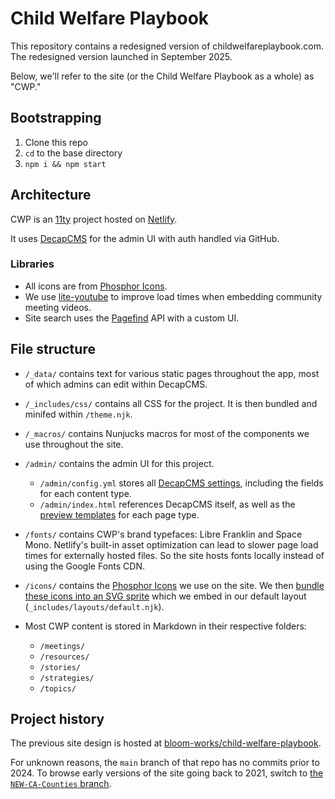 # Child Welfare Playbook

This repository contains a redesigned version of childwelfareplaybook.com. The redesigned version launched in September 2025.

Below, we'll refer to the site (or the Child Welfare Playbook as a whole) as "CWP."

## Bootstrapping

1. Clone this repo
2. `cd` to the base directory
3. `npm i && npm start`

## Architecture

CWP is an [11ty](https://11ty.dev) project hosted on [Netlify](https://www.netlify.com/).

It uses [DecapCMS](http://decapcms.org/) for the admin UI with auth handled via GitHub.

### Libraries

- All icons are from [Phosphor Icons](https://phosphoricons.com/).
- We use [lite-youtube](https://github.com/justinribeiro/lite-youtube) to improve load times when embedding community meeting videos.
- Site search uses the [Pagefind](https://pagefind.app/) API with a custom UI.

## File structure

- `/_data/` contains text for various static pages throughout the app, most of which admins can edit within DecapCMS.
- `/_includes/css/` contains all CSS for the project. It is then bundled and minifed within `/theme.njk`.
- `/_macros/` contains Nunjucks macros for most of the components we use throughout the site.
- `/admin/` contains the admin UI for this project.
  - `/admin/config.yml` stores all [DecapCMS settings](https://decapcms.org/docs/configuration-options/), including the fields for each content type.
  - `/admin/index.html` references DecapCMS itself, as well as the [preview templates](https://decapcms.org/docs/customization/#registerpreviewtemplate) for each page type.
- `/fonts/` contains CWP's brand typefaces: Libre Franklin and Space Mono. Netlify's built-in asset optimization can lead to slower page load times for externally hosted files. So the site hosts fonts locally instead of using the Google Fonts CDN.
- `/icons/` contains the [Phosphor Icons](https://phosphoricons.com/) we use on the site. We then [bundle these icons into an SVG sprite](https://github.com/patrickxchong/eleventy-plugin-svg-sprite) which we embed in our default layout (`_includes/layouts/default.njk`).

- Most CWP content is stored in Markdown in their respective folders:
  - `/meetings/`
  - `/resources/`
  - `/stories/`
  - `/strategies/`
  - `/topics/`


## Project history

The previous site design is hosted at [bloom-works/child-welfare-playbook](https://github.com/bloom-works/child-welfare-playbook).

For unknown reasons, the `main` branch of that repo has no commits prior to 2024. To browse early versions of the site going back to 2021, switch to [the `NEW-CA-Counties` branch](https://github.com/bloom-works/child-welfare-playbook/tree/NEW-CA-Counties).
